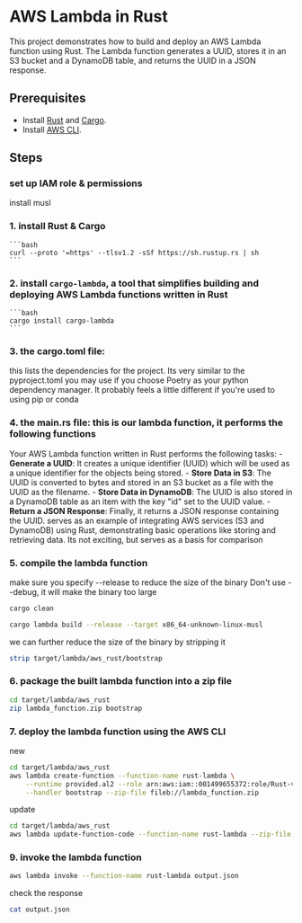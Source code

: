 # AWS Lambda in Rust

This project demonstrates how to build and deploy an AWS Lambda function using Rust. 
The Lambda function generates a UUID, stores it in an S3 bucket and a DynamoDB table, and returns the UUID in a JSON response.

## Prerequisites

- Install [Rust](https://www.rust-lang.org/) and [Cargo](https://doc.rust-lang.org/cargo/).
- Install [AWS CLI](https://aws.amazon.com/cli/).

## Steps

### set up IAM role & permissions

install musl

### 1. install Rust & Cargo
    ```bash
    curl --proto '=https' --tlsv1.2 -sSf https://sh.rustup.rs | sh
    ```

### 2. install `cargo-lambda`, a tool that simplifies building and deploying AWS Lambda functions written in Rust

    ```bash
    cargo install cargo-lambda
    ```

### 3. the cargo.toml file: 
this lists the dependencies for the project. Its very similar to the pyproject.toml you may use if you choose Poetry as 
your python dependency manager. It probably feels a little different if you're used to using pip or conda

### 4. the main.rs file: this is our lambda function, it performs the following functions
Your AWS Lambda function written in Rust performs the following tasks:
    - **Generate a UUID**: It creates a unique identifier (UUID) which will be used as a unique identifier for the objects being stored.
    - **Store Data in S3**: The UUID is converted to bytes and stored in an S3 bucket as a file with the UUID as the filename.
    - **Store Data in DynamoDB**: The UUID is also stored in a DynamoDB table as an item with the key "id" set to the UUID value.
    - **Return a JSON Response**: Finally, it returns a JSON response containing the UUID.
serves as an example of integrating AWS services (S3 and DynamoDB) using Rust, demonstrating basic operations like 
storing and retrieving data. Its not exciting, but serves as a basis for comparison

### 5. compile the lambda function
make sure you specify --release to reduce the size of the binary
Don't use --debug, it will make the binary too large
```bash
cargo clean
```

```bash
cargo lambda build --release --target x86_64-unknown-linux-musl
```

we can further reduce the size of the binary by stripping it
```bash
strip target/lambda/aws_rust/bootstrap
```

### 6. package the built lambda function into a zip file

```bash
cd target/lambda/aws_rust
zip lambda_function.zip bootstrap
```

### 7. deploy the lambda function using the AWS CLI
new
```bash
cd target/lambda/aws_rust
aws lambda create-function --function-name rust-lambda \
    --runtime provided.al2 --role arn:aws:iam::001499655372:role/Rust-vs-Python-project \
    --handler bootstrap --zip-file fileb://lambda_function.zip
```

update
```bash
cd target/lambda/aws_rust
aws lambda update-function-code --function-name rust-lambda --zip-file fileb://lambda_function.zip
```

### 9. invoke the lambda function
```bash
aws lambda invoke --function-name rust-lambda output.json
```

check the response
```bash
cat output.json
```